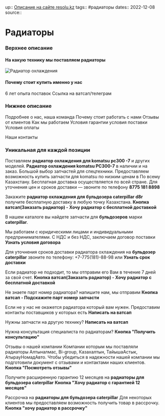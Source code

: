 up:: [Описание на сайте resolu.kz](Описание%20на%20сайте%20resolu.kz.md)
tags:: #радиаторы 
dates:: 2022-12-08
source::

# Радиаторы

### Верхнее описание 
#### На какую технику мы поставляем радиаторы
![Радиатор охлаждения](Ассортимент%20на%20сайте%20Resolut.kz.md#Радиатор%20охлаждения)


#### Почему стоит купить именно у нас
6 лет опыта поставок
Ссылка на ватсап/телеграм


### Нижнее описание 
Подробнее о нас, наша команда 
Почему стоит работать с нами
Отзывы от клиентов
Как мы работаем
Условия гарантии
условия поставки
Условия оплаты

Наши контакты



### Уникальная для каждой позиции
Поставляем **радиатор охлаждения для komatsu pc300 -7** и других моделей. **Радиатор охлаждения komatsu PC300-7** в наличии и на заказ. Большой выбор запчастей для спецтехники. Предоставляем возможность купить запчасти для komatsu по низким ценам в По всему Казахстану. Бесплатная доставка осуществляется по всей стране. Для уточнения цен и сроков доставки — звоните по телефону **8775 181 8898** 

Закажите **радиатор охлаждения для бульдозера caterpillar d8r** получите бесплатную доставку в любую точку Казахстана. 
**Кнопка ватсап(Заказать радиатор) - Хочу радиатор с бесплатной доставкой**

В нашем каталоге вы найдете запчасти для **бульдозеров** марки **caterpillar**. 

Мы работаем с юридическими лицами и индивидуальными предпринимателями. С НДС и без НДС, заключаем договор поставки
**Узнать условия договора**

Для уточнения сроков доставки радиатора охлаждения на **бульдозер caterpillar** звоните по телефону: +7-775(181)-88-98 или **Узнать срок доставки** 

Если радиатор не подходит, то мы отправим его Вам в течение 7 дней за свой счет.
**Кнопка ватсап(Заказать радиатор) - Хочу радиатор с бесплатной доставкой**

Не знаете парт номер радиатора? напишите нам, мы отправим
**Кнопка ватсап - Подскажите парт номер запчасти**

Если не у нас не окажется радиатора который вам нужен. Предоставим контакты поставщиков у которых есть 
**Написать на ватсап** 

Нужны запчасти на другую технику? **Написать на ватсап** 

Нужна консультация специалиста по радиаторам?
**Кнопка "Получить консультацию"**

Отзывы о нашей компании
Компании которым мы поставляли радиаторы Алтыналмас, Bi-group, Казахалтын, ТайышаАстык, АтырауНомадАвто. 
Чтобы убедиться в надежности нашей компании мы подготовили документ с отзывами и контактами наших клиентов. 
**Кнопка "Посмотреть отзывы"**

Получите расширенную гарантию 12 месяцев на **радиаторы для бульдозера caterpillar**
**Кнопка "Хочу радиатор с гарантией 12 месяцев"**

Рассрочка на **радиаторы для бульдозера caterpillar**
Для некоторых клиентов мы предоставляем возможность получить товар в рассрочку. 
**Кнопка "хочу радиатор в рассрочку"**






